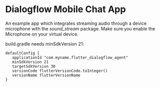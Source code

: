 # Dialogflow Mobile Chat App

An example app which integrates streaming audio through a device microphone with the *sound_stream* package.
Make sure you enable the Microphone on your virtual device.

build.gradle needs minSdkVersion 21:
```
defaultConfig {
   applicationId "com.myname.flutter_dialogflow_agent"
   minSdkVersion 21
   targetSdkVersion 30
   versionCode flutterVersionCode.toInteger()
   versionName flutterVersionName
}
```


